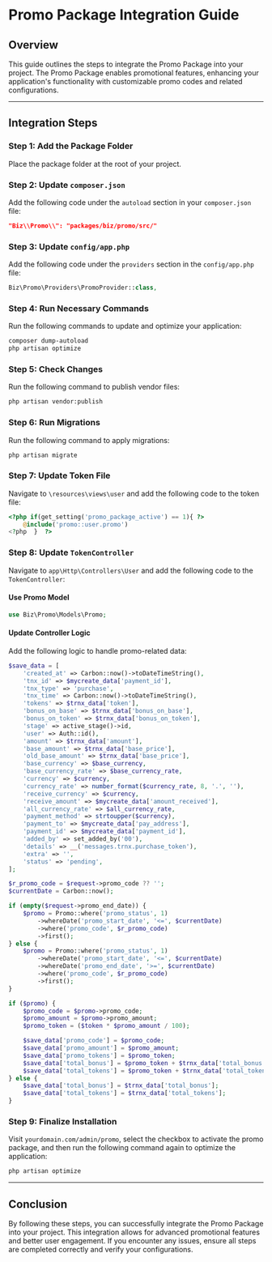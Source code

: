 # Promo Package Integration Guide

## Overview
This guide outlines the steps to integrate the Promo Package into your project. The Promo Package enables promotional features, enhancing your application's functionality with customizable promo codes and related configurations.

---

## Integration Steps

### Step 1: Add the Package Folder
Place the package folder at the root of your project.

### Step 2: Update `composer.json`
Add the following code under the `autoload` section in your `composer.json` file:

```json
"Biz\\Promo\\": "packages/biz/promo/src/"
```

### Step 3: Update `config/app.php`
Add the following code under the `providers` section in the `config/app.php` file:

```php
Biz\Promo\Providers\PromoProvider::class,
```

### Step 4: Run Necessary Commands
Run the following commands to update and optimize your application:

```bash
composer dump-autoload
php artisan optimize
```

### Step 5: Check Changes
Run the following command to publish vendor files:

```bash
php artisan vendor:publish
```

### Step 6: Run Migrations
Run the following command to apply migrations:

```bash
php artisan migrate
```

### Step 7: Update Token File
Navigate to `\resources\views\user` and add the following code to the token file:

```php
<?php if(get_setting('promo_package_active') == 1){ ?>
    @include('promo::user.promo')
<?php  }  ?>
```

### Step 8: Update `TokenController`
Navigate to `app\Http\Controllers\User` and add the following code to the `TokenController`:

#### Use Promo Model
```php
use Biz\Promo\Models\Promo;
```

#### Update Controller Logic
Add the following logic to handle promo-related data:

```php
$save_data = [
    'created_at' => Carbon::now()->toDateTimeString(),
    'tnx_id' => $mycreate_data['payment_id'],
    'tnx_type' => 'purchase',
    'tnx_time' => Carbon::now()->toDateTimeString(),
    'tokens' => $trnx_data['token'],
    'bonus_on_base' => $trnx_data['bonus_on_base'],
    'bonus_on_token' => $trnx_data['bonus_on_token'],
    'stage' => active_stage()->id,
    'user' => Auth::id(),
    'amount' => $trnx_data['amount'],
    'base_amount' => $trnx_data['base_price'],
    'old_base_amount' => $trnx_data['base_price'],
    'base_currency' => $base_currency,
    'base_currency_rate' => $base_currency_rate,
    'currency' => $currency,
    'currency_rate' => number_format($currency_rate, 8, '.', ''),
    'receive_currency' => $currency,
    'receive_amount' => $mycreate_data['amount_received'],
    'all_currency_rate' => $all_currency_rate,
    'payment_method' => strtoupper($currency),
    'payment_to' => $mycreate_data['pay_address'],
    'payment_id' => $mycreate_data['payment_id'],
    'added_by' => set_added_by('00'),
    'details' => __('messages.trnx.purchase_token'),
    'extra' => '',
    'status' => 'pending',
];

$r_promo_code = $request->promo_code ?? '';
$currentDate = Carbon::now();

if (empty($request->promo_end_date)) {
    $promo = Promo::where('promo_status', 1)
        ->whereDate('promo_start_date', '<=', $currentDate)
        ->where('promo_code', $r_promo_code)
        ->first();
} else {
    $promo = Promo::where('promo_status', 1)
        ->whereDate('promo_start_date', '<=', $currentDate)
        ->whereDate('promo_end_date', '>=', $currentDate)
        ->where('promo_code', $r_promo_code)
        ->first();
}

if ($promo) {
    $promo_code = $promo->promo_code;
    $promo_amount = $promo->promo_amount;
    $promo_token = ($token * $promo_amount / 100);

    $save_data['promo_code'] = $promo_code;
    $save_data['promo_amount'] = $promo_amount;
    $save_data['promo_tokens'] = $promo_token;
    $save_data['total_bonus'] = $promo_token + $trnx_data['total_bonus'];
    $save_data['total_tokens'] = $promo_token + $trnx_data['total_tokens'];
} else {
    $save_data['total_bonus'] = $trnx_data['total_bonus'];
    $save_data['total_tokens'] = $trnx_data['total_tokens'];
}
```

### Step 9: Finalize Installation
Visit `yourdomain.com/admin/promo`, select the checkbox to activate the promo package, and then run the following command again to optimize the application:

```bash
php artisan optimize
```
---

## Conclusion
By following these steps, you can successfully integrate the Promo Package into your project. This integration allows for advanced promotional features and better user engagement. If you encounter any issues, ensure all steps are completed correctly and verify your configurations.

